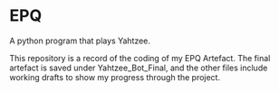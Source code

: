 # EPQ
A python program that plays Yahtzee.

This repository is a record of the coding of my EPQ Artefact. The final artefact is saved under Yahtzee_Bot_Final, and the other files include working drafts to show my progress through the project.
